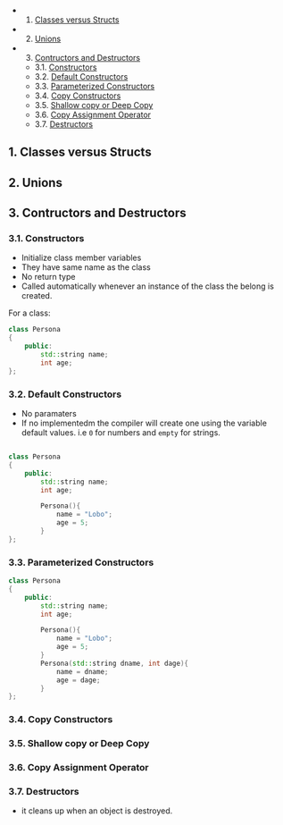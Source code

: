 <!-- vscode-markdown-toc -->
* 1. [Classes versus Structs](#ClassesversusStructs)
* 2. [Unions](#Unions)
* 3. [Contructors and Destructors](#ContructorsandDestructors)
	* 3.1. [Constructors](#Constructors)
	* 3.2. [Default Constructors](#DefaultConstructors)
	* 3.3. [Parameterized Constructors](#ParameterizedConstructors)
	* 3.4. [Copy Constructors](#CopyConstructors)
	* 3.5. [Shallow copy or Deep Copy](#ShallowcopyorDeepCopy)
	* 3.6. [Copy Assignment Operator](#CopyAssignmentOperator)
	* 3.7. [Destructors](#Destructors)

<!-- vscode-markdown-toc-config
	numbering=true
	autoSave=true
	/vscode-markdown-toc-config -->
<!-- /vscode-markdown-toc -->

##  1. <a name='ClassesversusStructs'></a>Classes versus Structs

##  2. <a name='Unions'></a>Unions

##  3. <a name='ContructorsandDestructors'></a>Contructors and Destructors

###  3.1. <a name='Constructors'></a>Constructors
- Initialize class member variables
- They have same name as the class
- No return type
- Called automatically whenever an instance of the class the belong is created.

For a class:

``` cpp 
class Persona
{
    public:
        std::string name;
        int age;   
};
```
###  3.2. <a name='DefaultConstructors'></a>Default Constructors
- No paramaters 
- If no implementedm the compiler will create one using the variable default values. i.e `0` for numbers and `empty` for strings.
``` cpp 

class Persona
{
    public:
        std::string name;
        int age;

        Persona(){
            name = "Lobo";
            age = 5;
        }   
};
```

###  3.3. <a name='ParameterizedConstructors'></a>Parameterized Constructors 

``` cpp 
class Persona
{
    public:
        std::string name;
        int age;

        Persona(){
            name = "Lobo";
            age = 5;
        }
        Persona(std::string dname, int dage){
            name = dname;
            age = dage;
        }    
};
```
###  3.4. <a name='CopyConstructors'></a>Copy Constructors

###  3.5. <a name='ShallowcopyorDeepCopy'></a>Shallow copy or Deep Copy

###  3.6. <a name='CopyAssignmentOperator'></a>Copy Assignment Operator

###  3.7. <a name='Destructors'></a>Destructors
- it cleans up when an object is destroyed.